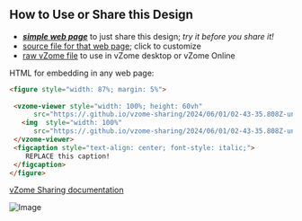 
## How to Use or Share this Design

 - [***simple web page***](<https://.github.io/vzome-sharing/2024/06/01/02-43-35.808Z-untitled.vZome/>) to just share this design; *try it before you share it!*
 - [source file for that web page](<https://github.com//vzome-sharing/edit/main/2024/06/01/02-43-35.808Z-untitled.vZome/index.md>); click to customize
 - [raw vZome file](<https://raw.githubusercontent.com//vzome-sharing/main/2024/06/01/02-43-35.808Z-untitled.vZome/untitled.vZome.vZome>) to use in vZome desktop or vZome Online
 
 HTML for embedding in any web page:
 ```html
<figure style="width: 87%; margin: 5%">
  
  <vzome-viewer style="width: 100%; height: 60vh" 
       src="https://.github.io/vzome-sharing/2024/06/01/02-43-35.808Z-untitled.vZome/untitled.vZome.vZome" >
    <img  style="width: 100%"
       src="https://.github.io/vzome-sharing/2024/06/01/02-43-35.808Z-untitled.vZome/untitled.vZome.png" >
  </vzome-viewer>
  <figcaption style="text-align: center; font-style: italic;">
     REPLACE this caption!
  </figcaption>
</figure>

 ```

[vZome Sharing documentation](https://vzome.github.io/vzome/sharing.html#how-it-works)

![Image](<untitled.vZome.png>)


